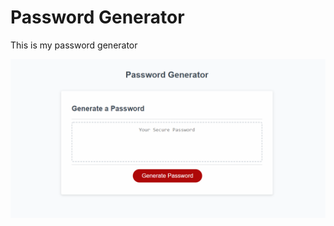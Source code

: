 # Password Generator
This is my password generator

[![Screenshot](Screenshot.png)](https://chodge9.github.io/pwgenerator/index.html)
